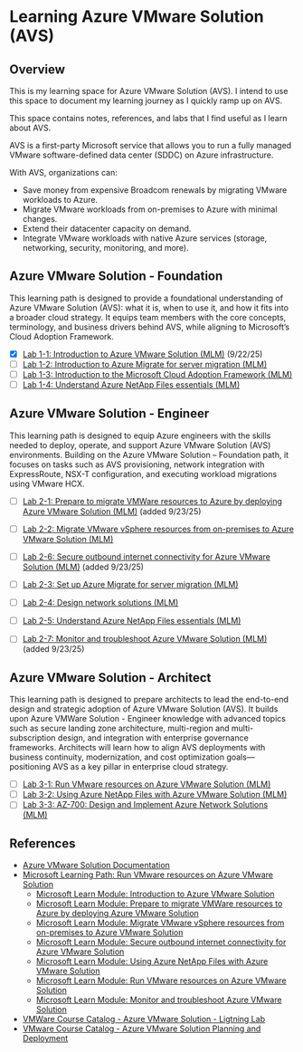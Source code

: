 # Learning Azure VMware Solution (AVS)

## Overview

This is my learning space for Azure VMware Solution (AVS). I intend to use this space to document my learning journey as I quickly ramp up on AVS.

This space contains notes, references, and labs that I find useful as I learn about AVS.

AVS is a first-party Microsoft service that allows you to run a fully managed VMware software-defined data center (SDDC) on Azure infrastructure.

With AVS, organizations can:

- Save money from expensive Broadcom renewals by migrating VMware workloads to Azure.
- Migrate VMware workloads from on-premises to Azure with minimal changes.
- Extend their datacenter capacity on demand.
- Integrate VMware workloads with native Azure services (storage, networking, security, monitoring, and more).

## Azure VMware Solution - Foundation

This learning path is designed to provide a foundational understanding of Azure VMware Solution (AVS): what it is, when to use it, and how it fits into a broader cloud strategy. It equips team members with the core concepts, terminology, and business drivers behind AVS, while aligning to Microsoft’s Cloud Adoption Framework. 

- [x] [Lab 1-1: Introduction to Azure VMware Solution (MLM)](./Labs/MicrosoftLearn/Lab1/Notes.md) (9/22/25)
- [ ] [Lab 1-2: Introduction to Azure Migrate for server migration (MLM)](https://learn.microsoft.com/en-us/training/modules/m365-azure-migrate-introduction/)
- [ ] [Lab 1-3: Introduction to the Microsoft Cloud Adoption Framework (MLM)](https://learn.microsoft.com/en-us/training/modules/cloud-adoption-framework/)
- [ ] [Lab 1-4: Understand Azure NetApp Files essentials (MLM)](https://learn.microsoft.com/en-us/training/modules/azure-netapp-files-essentials/)

## Azure VMware Solution - Engineer

This learning path is designed to equip Azure engineers with the skills needed to deploy, operate, and support Azure VMware Solution (AVS) environments. Building on the Azure VMware Solution – Foundation path, it focuses on tasks such as AVS provisioning, network integration with ExpressRoute, NSX-T configuration, and executing workload migrations using VMware HCX.

- [ ] [Lab 2-1: Prepare to migrate VMWare resources to Azure by deploying Azure VMware Solution (MLM)](https://learn.microsoft.com/en-us/training/modules/deploy-azure-vmware-solution/) (added 9/23/25)
- [ ] [Lab 2-2: Migrate VMware vSphere resources from on-premises to Azure VMware Solution (MLM)](https://learn.microsoft.com/en-us/training/modules/migrate-vmware-workloads-on-premises-azure-vmware-solution/)
- [ ] [Lab 2-6: Secure outbound internet connectivity for Azure VMware Solution (MLM)](https://learn.microsoft.com/en-us/training/modules/azure-vmware-solution/) (added 9/23/25)
- [ ] [Lab 2-3: Set up Azure Migrate for server migration (MLM)](https://learn.microsoft.com/en-us/training/modules/m365-azure-migrate-set-up/)
- [ ] [Lab 2-4: Design network solutions (MLM)](https://learn.microsoft.com/en-us/training/modules/design-network-solutions/)
- [ ] [Lab 2-5: Understand Azure NetApp Files essentials (MLM)](https://learn.microsoft.com/en-us/training/modules/azure-netapp-files-essentials/)
- [ ] [Lab 2-7: Monitor and troubleshoot Azure VMware Solution (MLM)](https://learn.microsoft.com/en-us/training/modules/monitor-troubleshoot-azure-vmware-solution/) (added 9/23/25)


## Azure VMware Solution - Architect

This learning path is designed to prepare architects to lead the end-to-end design and strategic adoption of Azure VMware Solution (AVS). It builds upon Azure VMWare Solution - Engineer knowledge with advanced topics such as secure landing zone architecture, multi-region and multi-subscription design, and integration with enterprise governance frameworks. Architects will learn how to align AVS deployments with business continuity, modernization, and cost optimization goals—positioning AVS as a key pillar in enterprise cloud strategy.

- [ ] [Lab 3-1: Run VMware resources on Azure VMware Solution (MLM)](https://learn.microsoft.com/en-us/training/paths/run-vmware-workloads-azure-vmware-solution/)
- [ ] [Lab 3-2: Using Azure NetApp Files with Azure VMware Solution (MLM)](https://learn.microsoft.com/en-us/training/modules/azure-netapp-files-with-vmware-solution/)
- [ ] [Lab 3-3: AZ-700: Design and Implement Azure Network Solutions (MLM)](https://learn.microsoft.com/en-us/training/paths/design-implement-microsoft-azure-networking-solutions-az-700/)

## References

- [Azure VMware Solution Documentation](https://learn.microsoft.com/en-us/azure/azure-vmware/)
- [Microsoft Learning Path: Run VMware resources on Azure VMware Solution](https://learn.microsoft.com/en-us/training/paths/run-vmware-workloads-azure-vmware-solution/)
  - [Microsoft Learn Module: Introduction to Azure VMware Solution](https://learn.microsoft.com/en-us/training/modules/intro-azure-vmware-solution/)
  - [Microsoft Learn Module: Prepare to migrate VMWare resources to Azure by deploying Azure VMware Solution](https://learn.microsoft.com/en-us/training/modules/deploy-azure-vmware-solution/)
  - [Microsoft Learn Module: Migrate VMware vSphere resources from on-premises to Azure VMware Solution](https://learn.microsoft.com/en-us/training/modules/migrate-vmware-workloads-on-premises-azure-vmware-solution/)
  - [Microsoft Learn Module: Secure outbound internet connectivity for Azure VMware Solution](https://learn.microsoft.com/en-us/training/modules/azure-vmware-solution/)
  - [Microsoft Learn Module: Using Azure NetApp Files with Azure VMware Solution](https://learn.microsoft.com/en-us/training/modules/azure-netapp-files-with-vmware-solution/)
  - [Microsoft Learn Module: Run VMware resources on Azure VMware Solution](https://learn.microsoft.com/en-us/training/paths/run-vmware-workloads-azure-vmware-solution/)
  - [Microsoft Learn Module: Monitor and troubleshoot Azure VMware Solution](https://learn.microsoft.com/en-us/training/modules/monitor-troubleshoot-azure-vmware-solution/)
- [VMWare Course Catalog - Azure VMware Solution - Ligtning Lab](https://labs.hol.vmware.com/HOL/catalog/lab/14620)
- [VMware Course Catalog - Azure VMware Solution Planning and Deployment](https://labs.hol.vmware.com/HOL/catalog/lab/14619)
